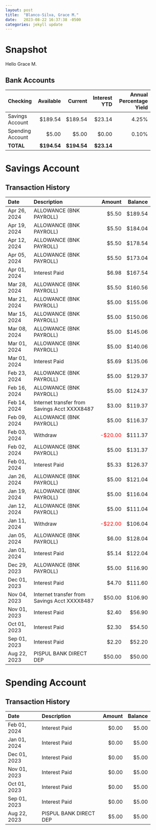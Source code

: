 ```yaml
---
layout: post
title:  "Blanco-Silva, Grace M."
date:   2023-08-22 16:37:38 -0500
categories: jekyll update
---
```


<style type="text/css" media="screen">
  table {
    width: 90%;
  }
</style>


# Snapshot

Hello Grace M.

## Bank Accounts

| Checking         | Available    | Current     | Interest YTD | Annual Percentage Yield |
| :-------         | --------:    | ------:     | -----------: | ----------------------: |
| Savings Account  |      $189.54 |     $189.54 |       $23.14 |                   4.25% |
| Spending Account |        $5.00 |       $5.00 |        $0.00 |                   0.10% |
| **TOTAL**        |  **$194.54** | **$194.54** |   **$23.14** |                         |

# Savings Account

## Transaction History

| Date         | Description                                  | Amount                                 | Balance |
| :---         | :--------------------                        | ------:                                | ------: |
| Apr 26, 2024 | ALLOWANCE (BNK PAYROLL)                      |   $5.50                                | $189.54 |
| Apr 19, 2024 | ALLOWANCE (BNK PAYROLL)                      |   $5.50                                | $184.04 |
| Apr 12, 2024 | ALLOWANCE (BNK PAYROLL)                      |   $5.50                                | $178.54 |
| Apr 05, 2024 | ALLOWANCE (BNK PAYROLL)                      |   $5.50                                | $173.04 |
| Apr 01, 2024 |                                Interest Paid |   $6.98                                | $167.54 |
| Mar 28, 2024 | ALLOWANCE (BNK PAYROLL)                      |   $5.50                                | $160.56 |
| Mar 21, 2024 | ALLOWANCE (BNK PAYROLL)                      |   $5.00                                | $155.06 |
| Mar 15, 2024 | ALLOWANCE (BNK PAYROLL)                      |   $5.00                                | $150.06 |
| Mar 08, 2024 | ALLOWANCE (BNK PAYROLL)                      |   $5.00                                | $145.06 |
| Mar 01, 2024 | ALLOWANCE (BNK PAYROLL)                      |   $5.00                                | $140.06 |
| Mar 01, 2024 |                                Interest Paid |   $5.69                                | $135.06 |
| Feb 23, 2024 | ALLOWANCE (BNK PAYROLL)                      |   $5.00                                | $129.37 |
| Feb 16, 2024 | ALLOWANCE (BNK PAYROLL)                      |   $5.00                                | $124.37 |
| Feb 14, 2024 | Internet transfer from Savings Acct XXXX8487 |   $3.00                                | $119.37 |		       
| Feb 09, 2024 | ALLOWANCE (BNK PAYROLL)                      |   $5.00                                | $116.37 |
| Feb 03, 2024 | Withdraw                                     | <span style="color:red">-$20.00</span> | $111.37 |
| Feb 02, 2024 | ALLOWANCE (BNK PAYROLL)                      |   $5.00                                | $131.37 |
| Feb 01, 2024 |                                Interest Paid |   $5.33                                | $126.37 |
| Jan 26, 2024 | ALLOWANCE (BNK PAYROLL)                      |   $5.00                                | $121.04 |
| Jan 19, 2024 | ALLOWANCE (BNK PAYROLL)                      |   $5.00                                | $116.04 |
| Jan 12, 2024 | ALLOWANCE (BNK PAYROLL)                      |   $5.00                                | $111.04 |
| Jan 11, 2024 | Withdraw                                     | <span style="color:red">-$22.00</span> | $106.04 |
| Jan 05, 2024 | ALLOWANCE (BNK PAYROLL)                      |   $6.00                                | $128.04 |
| Jan 01, 2024 |                                Interest Paid |   $5.14                                | $122.04 |
| Dec 29, 2023 | ALLOWANCE (BNK PAYROLL)                      |   $5.00                                | $116.90 |
| Dec 01, 2023 |                                Interest Paid |   $4.70                                | $111.60 |
| Nov 04, 2023 | Internet transfer from Savings Acct XXXX8487 |  $50.00                                | $106.90 |
| Nov 01, 2023 |                                Interest Paid |   $2.40                                |  $56.90 |
| Oct 01, 2023 |                                Interest Paid |   $2.30                                |  $54.50 |
| Sep 01, 2023 |                                Interest Paid |   $2.20                                |  $52.20 |
| Aug 22, 2023 |                       PISPUL BANK DIRECT DEP |  $50.00                                |  $50.00 |

# Spending Account

## Transaction History

| Date         | Description                                  | Amount  | Balance |
| :---         | :--------------------                        | ------: | ------: |
| Feb 01, 2024 |                                Interest Paid |   $0.00 |   $5.00 |
| Jan 01, 2024 |                                Interest Paid |   $0.00 |   $5.00 |
| Dec 01, 2023 |                                Interest Paid |   $0.00 |   $5.00 |
| Nov 01, 2023 |                                Interest Paid |   $0.00 |   $5.00 |
| Oct 01, 2023 |                                Interest Paid |   $0.00 |   $5.00 |
| Sep 01, 2023 |                                Interest Paid |   $0.00 |   $5.00 | 
| Aug 22, 2023 |                       PISPUL BANK DIRECT DEP |   $5.00 |   $5.00 |